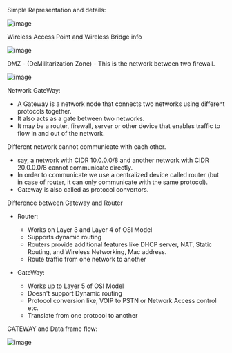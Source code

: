 
Simple Representation and details:

![image](https://user-images.githubusercontent.com/6425536/143666148-b025f159-d459-47dd-a716-f9b93912553f.png)


Wireless Access Point and Wireless Bridge info

![image](https://user-images.githubusercontent.com/6425536/143666266-143147cd-7eea-439e-adee-979f03217af0.png)



DMZ - (DeMilitarization Zone)
    - This is the network between two firewall.
    
![image](https://user-images.githubusercontent.com/6425536/143732186-b022577b-4ff2-405b-8771-1326d5ef9510.png)


Network GateWay:
   - A Gateway is a network node that connects two networks using different protocols together.
   - It also acts as a gate between two networks.
   - It may be a router, firewall, server or other device that enables traffic to flow in and out of the network.

Different network cannot communicate with each other.
   - say, a network with CIDR 10.0.0.0/8 and another network with CIDR 20.0.0.0/8 cannot communicate directly.
   - In order to communicate we use a centralized device called router (but in case of router, it can only communicate with the same protocol).
- Gateway is also called as protocol convertors.

Difference between Gateway and Router
  - Router: 
      - Works on Layer 3 and Layer 4 of OSI Model
      - Supports dynamic routing
      - Routers provide additional features like DHCP server, NAT, Static Routing, and Wireless Networking, Mac address.
      - Route traffic from one network to another

   - GateWay:
      - Works up to Layer 5 of OSI Model
      - Doesn't support Dynamic routing
      - Protocol conversion like, VOIP to PSTN or Network Access control etc.
      - Translate from one protocol to another

GATEWAY and Data frame flow:

![image](https://user-images.githubusercontent.com/6425536/143733725-e0401758-e190-4d30-9986-176321fe2517.png)

